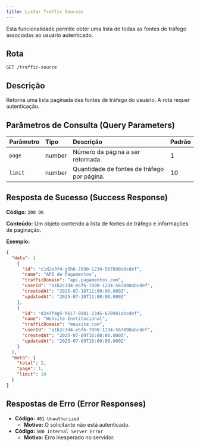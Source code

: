 ```yaml
---
title: Listar Traffic Sources
---
```


Esta funcionalidade permite obter uma lista de todas as fontes de tráfego associadas ao usuário autenticado.

## Rota

`GET /traffic-source`

## Descrição

Retorna uma lista paginada das fontes de tráfego do usuário. A rota requer autenticação.

## Parâmetros de Consulta (Query Parameters)

| Parâmetro | Tipo   | Descrição                                   | Padrão |
| :-------- | :----- | :------------------------------------------ | :----- |
| `page`    | number | Número da página a ser retornada.           | 1      |
| `limit`   | number | Quantidade de fontes de tráfego por página. | 10     |

## Resposta de Sucesso (Success Response)

**Código:** `200 OK`

**Conteúdo:** Um objeto contendo a lista de fontes de tráfego e informações de paginação.

**Exemplo:**

```json
{
  "data": [
    {
      "id": "c1d2e3f4-g5h6-7890-1234-567890abcdef",
      "name": "API de Pagamentos",
      "trafficDomain": "api.pagamentos.com",
      "userId": "a1b2c3d4-e5f6-7890-1234-567890abcdef",
      "createdAt": "2025-07-10T11:00:00.000Z",
      "updatedAt": "2025-07-10T11:00:00.000Z"
    },
    {
      "id": "d2e3f4g5-h6i7-8901-2345-678901abcdef",
      "name": "Website Institucional",
      "trafficDomain": "meusite.com",
      "userId": "a1b2c3d4-e5f6-7890-1234-567890abcdef",
      "createdAt": "2025-07-09T16:00:00.000Z",
      "updatedAt": "2025-07-09T16:00:00.000Z"
    }
  ],
  "meta": {
    "total": 2,
    "page": 1,
    "limit": 10
  }
}
```

## Respostas de Erro (Error Responses)

- **Código:** `401 Unauthorized`
  - **Motivo:** O solicitante não está autenticado.
- **Código:** `500 Internal Server Error`
  - **Motivo:** Erro inesperado no servidor.
